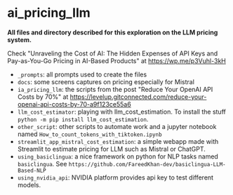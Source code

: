 # ai_pricing_llm

**All files and directory described for this exploration on the LLM pricing system.**

Check "Unraveling the Cost of AI: The Hidden Expenses of API Keys and Pay-as-You-Go Pricing in AI-Based Products" at https://wp.me/p3Vuhl-3kH

- `_prompts`: all prompts used to create the files
- `docs`: some screens captures on pricing especially for Mistral
- `ia_pricing_llm`: the scripts from the post "Reduce Your OpenAI API Costs by 70%" at https://levelup.gitconnected.com/reduce-your-openai-api-costs-by-70-a9f123ce55a6
- `llm_cost_estimator`: playing with llm_cost_estimation. To install the stuff `python -m pip install llm_cost_estimation`.
- `other_script`: other scripts to automate work and a jupyter notebook named `How_to_count_tokens_with_tiktoken.ipynb`
- `streamlit_app_mistral_cost_estimation`: a simple webapp made with Streamlit to estimate pricing for LLM such as Mistral or ChatGPT.
- `using_basiclingua`: a nice framework on python for NLP tasks named `basiclingua`. See `https://github.com/FareedKhan-dev/basiclingua-LLM-Based-NLP`
- `using_nvidia_api`: NVIDIA platform provides api key to test different models.











